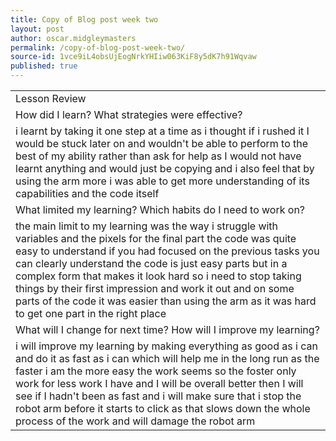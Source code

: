 ```yaml
---
title: Copy of Blog post week two
layout: post
author: oscar.midgleymasters
permalink: /copy-of-blog-post-week-two/
source-id: 1vce9iL4obsUjEogNrkYHIiw063KiF8y5dK7h91Wqvaw
published: true
---
```

<table>
  <tr>
    <td>Lesson Review</td>
  </tr>
  <tr>
    <td>How did I learn? What strategies were effective? </td>
  </tr>
  <tr>
    <td>i learnt by taking it one step at a time as i thought if i rushed it I would be stuck later on and wouldn't be able to perform to the best of my ability rather than ask for help as I would not have learnt anything  and would just be copying and i also feel that by using the arm more i was able to get more understanding of its capabilities and the code itself </td>
  </tr>
  <tr>
    <td>What limited my learning? Which habits do I need to work on? </td>
  </tr>
  <tr>
    <td>the main limit to my learning was the way i struggle with variables and the pixels for the final part the code was quite  easy to understand if you had focused on the previous tasks you can clearly understand the code is just easy parts but in a complex form that makes it look hard so i need to stop taking things by their first impression and work it out and on some parts of the code it was easier than using the arm as it was hard to get one part in the right place</td>
  </tr>
  <tr>
    <td>What will I change for next time? How will I improve my learning?</td>
  </tr>
  <tr>
    <td>i will improve my learning by making everything as good as i can and do it as fast as i can which will help me in the long run as the faster i am the more easy the work seems so the foster only work for less work I have and I will be overall better then I will see if I hadn't been as fast and i will make sure that i stop the robot arm before it starts to click as that slows down the whole process of the work and will damage the robot arm </td>
  </tr>
</table>


